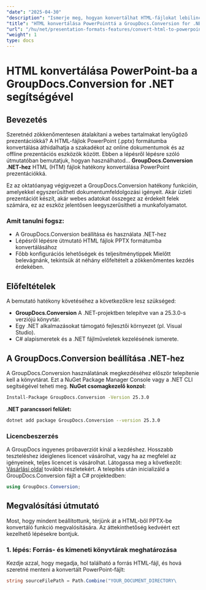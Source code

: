 ```yaml
---
"date": "2025-04-30"
"description": "Ismerje meg, hogyan konvertálhat HTML-fájlokat lebilincselő PowerPoint-bemutatókká a GroupDocs.Conversion for .NET segítségével. Kövesse ezt a lépésről lépésre szóló útmutatót a dokumentumfeldolgozási munkafolyamat fejlesztéséhez."
"title": "HTML konvertálása PowerPointtá a GroupDocs.Conversion for .NET használatával – lépésről lépésre útmutató"
"url": "/hu/net/presentation-formats-features/convert-html-to-powerpoint-groupdocs-dotnet/"
"weight": 1
type: docs
---
```

# HTML konvertálása PowerPoint-ba a GroupDocs.Conversion for .NET segítségével

## Bevezetés
Szeretnéd zökkenőmentesen átalakítani a webes tartalmakat lenyűgöző prezentációkká? A HTML-fájlok PowerPoint (.pptx) formátumba konvertálása áthidalhatja a szakadékot az online dokumentumok és az offline prezentációs eszközök között. Ebben a lépésről lépésre szóló útmutatóban bemutatjuk, hogyan használhatod... **GroupDocs.Conversion .NET-hez** HTML (HTM) fájlok hatékony konvertálása PowerPoint prezentációkká.

Ez az oktatóanyag végigvezet a GroupDocs.Conversion hatékony funkcióin, amelyekkel egyszerűsítheti dokumentumfeldolgozási igényeit. Akár üzleti prezentációt készít, akár webes adatokat összegez az érdekelt felek számára, ez az eszköz jelentősen leegyszerűsítheti a munkafolyamatot.

### Amit tanulni fogsz:
- A GroupDocs.Conversion beállítása és használata .NET-hez
- Lépésről lépésre útmutató HTML fájlok PPTX formátumba konvertálásához
- Főbb konfigurációs lehetőségek és teljesítménytippek
Mielőtt belevágnánk, tekintsük át néhány előfeltételt a zökkenőmentes kezdés érdekében.
## Előfeltételek
A bemutató hatékony követéséhez a következőkre lesz szükséged:
- **GroupDocs.Conversion** A .NET-projektben telepítve van a 25.3.0-s verziójú könyvtár.
- Egy .NET alkalmazásokat támogató fejlesztői környezet (pl. Visual Studio).
- C# alapismeretek és a .NET fájlműveletek kezelésének ismerete.
## A GroupDocs.Conversion beállítása .NET-hez
A GroupDocs.Conversion használatának megkezdéséhez először telepítenie kell a könyvtárat. Ezt a NuGet Package Manager Console vagy a .NET CLI segítségével teheti meg.
**NuGet csomagkezelő konzol:**
```bash
Install-Package GroupDocs.Conversion -Version 25.3.0
```
**\.NET parancssori felület:**
```bash
dotnet add package GroupDocs.Conversion --version 25.3.0
```
### Licencbeszerzés
A GroupDocs ingyenes próbaverziót kínál a kezdéshez. Hosszabb teszteléshez ideiglenes licencet vásárolhat, vagy ha az megfelel az igényeinek, teljes licencet is vásárolhat. Látogassa meg a következőt: [Vásárlási oldal](https://purchase.groupdocs.com/buy) további részletekért.
A telepítés után inicializáld a GroupDocs.Conversion fájlt a C# projektedben:
```csharp
using GroupDocs.Conversion;
```
## Megvalósítási útmutató
Most, hogy mindent beállítottunk, térjünk át a HTML-ből PPTX-be konvertáló funkció megvalósítására. Az áttekinthetőség kedvéért ezt kezelhető lépésekre bontjuk.
### 1. lépés: Forrás- és kimeneti könyvtárak meghatározása
Kezdje azzal, hogy megadja, hol található a forrás HTML-fájl, és hová szeretné menteni a konvertált PowerPoint-fájlt:
```csharp
string sourceFilePath = Path.Combine("YOUR_DOCUMENT_DIRECTORY\